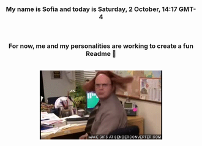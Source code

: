 


<div align="center">
<h3 >My name is Sofia and today is Saturday, 2 October, 14:17 GMT-4</h3><br>
<h3 >For now, me and my personalities are working to create a fun Readme 👋
</h3><br>
<img src='img/dwight.gif' alt='working...'/>
</div>
